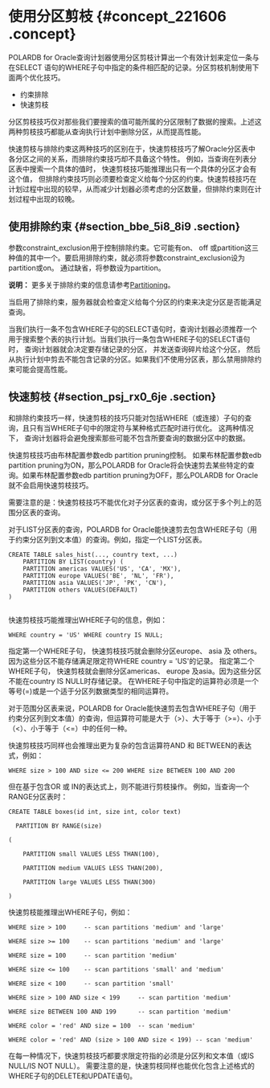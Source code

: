 # 使用分区剪枝 {#concept_221606 .concept}

POLARDB for Oracle查询计划器使用分区剪枝计算出一个有效计划来定位一条与在SELECT 语句的WHERE子句中指定的条件相匹配的记录。分区剪枝机制使用下面两个优化技巧。

-   约束排除
-   快速剪枝

分区剪枝技巧仅对那些我们要搜索的值可能所属的分区限制了数据的搜索。上述这两种剪枝技巧都能从查询执行计划中删除分区，从而提高性能。

快速剪枝与排除约束这两种技巧的区别在于，快速剪枝技巧了解Oracle分区表中各分区之间的关系，而排除约束技巧却不具备这个特性。 例如，当查询在列表分区表中搜索一个具体的值时， 快速剪枝技巧能推理出只有一个具体的分区才会有这个值， 但排除约束技巧则必须要检查定义给每个分区的约束。快速剪枝技巧在计划过程中出现的较早，从而减少计划器必须考虑的分区数量，但排除约束则在计划过程中出现的较晚。

## 使用排除约束 {#section_bbe_5i8_8i9 .section}

参数constraint\_exclusion用于控制排除约束。它可能有on、 off 或partition这三种值的其中一个。要启用排除约束，就必须将参数constraint\_exclusion设为partition或on。 通过缺省，将参数设为partition。

**说明：** 更多关于排除约束的信息请参考[Partitioning](https://www.enterprisedb.com/docs/en/9.3/pg/ddl-partitioning.html)。

当启用了排除约束，服务器就会检查定义给每个分区的约束来决定分区是否能满足查询。

当我们执行一条不包含WHERE子句的SELECT语句时，查询计划器必须推荐一个用于搜索整个表的执行计划。当我们执行一条包含WHERE子句的SELECT语句时， 查询计划器就会决定要存储记录的分区， 并发送查询碎片给这个分区， 然后从执行计划中剪去不能包含记录的分区。如果我们不使用分区表，那么禁用排除约束可能会提高性能。

## 快速剪枝 {#section_psj_rx0_6je .section}

和排除约束技巧一样，快速剪枝的技巧只能对包括WHERE（或连接）子句的查询，且只有当WHERE子句中的限定符与某种格式匹配时进行优化。 这两种情况下， 查询计划器将会避免搜索那些可能不包含所要查询的数据分区中的数据。

快速剪枝技巧由布林配置参数edb partition pruning控制。 如果布林配置参数edb partition pruning为ON，那么POLARDB for Oracle将会快速剪去某些特定的查询。如果布林配置参数edb partition pruning为OFF，那么POLARDB for Oracle就不会启用快速剪枝技巧。

需要注意的是：快速剪枝技巧不能优化对子分区表的查询，或分区于多个列上的范围分区表的查询。

对于LIST分区表的查询，POLARDB for Oracle能快速剪去包含WHERE子句（用于约束分区列到文本值）的查询。例如，指定一个LIST分区表。

``` {#codeblock_khu_6c7_ypi}
CREATE TABLE sales_hist(..., country text, ...) 
    PARTITION BY LIST(country) (
    PARTITION americas VALUES('US', 'CA', 'MX'), 
    PARTITION europe VALUES('BE', 'NL', 'FR'), 
    PARTITION asia VALUES('JP', 'PK', 'CN'), 
    PARTITION others VALUES(DEFAULT)
)
				
```

快速剪枝技巧能推理出WHERE子句的信息，例如：

``` {#codeblock_8y6_7za_x0j}
WHERE country = 'US' WHERE country IS NULL;
```

指定第一个WHERE子句， 快速剪枝技巧就会删除分区europe、 asia 及 others。因为这些分区不能存储满足限定符WHERE country = 'US'的记录。 指定第二个WHERE子句， 快速剪枝就会删除分区americas、 europe 及asia。因为这些分区不能在country IS NULL时存储记录。 在WHERE子句中指定的运算符必须是一个等号\(=\)或是一个适于分区列数据类型的相同运算符。

对于范围分区表来说，POLARDB for Oracle能快速剪去包含WHERE子句（用于约束分区列到文本值）的查询，但运算符可能是大于（\>）、大于等于（\>=）、小于（<）、小于等于（<=）中的任何一种。

快速剪枝技巧同样也会推理出更为复杂的包含运算符AND 和 BETWEEN的表达式，例如：

``` {#codeblock_qnj_47m_7i6}
WHERE size > 100 AND size <= 200 WHERE size BETWEEN 100 AND 200
```

但在基于包含OR 或 IN的表达式上，则不能进行剪枝操作。 例如，当查询一个RANGE分区表时：

``` {#codeblock_x0m_kkh_gk4}
CREATE TABLE boxes(id int, size int, color text) 

  PARTITION BY RANGE(size)

(

    PARTITION small VALUES LESS THAN(100),

    PARTITION medium VALUES LESS THAN(200),

    PARTITION large VALUES LESS THAN(300)

)
```

快速剪枝能推理出WHERE子句，例如：

``` {#codeblock_3yg_lwq_zk7}
WHERE size > 100     -- scan partitions 'medium' and 'large'

WHERE size >= 100    -- scan partitions 'medium' and 'large'

WHERE size = 100     -- scan partition 'medium'

WHERE size <= 100    -- scan partitions 'small' and 'medium'

WHERE size < 100     -- scan partition 'small'

WHERE size > 100 AND size < 199     -- scan partition 'medium'

WHERE size BETWEEN 100 AND 199      -- scan partition 'medium'

WHERE color = 'red' AND size = 100  -- scan 'medium'

WHERE color = 'red' AND (size > 100 AND size < 199) -- scan 'medium'
```

在每一种情况下，快速剪枝技巧都要求限定符指的必须是分区列和文本值（或IS NULL/IS NOT NULL）。 需要注意的是，快速剪枝同样也能优化包含上述格式的WHERE子句的DELETE和UPDATE语句。

